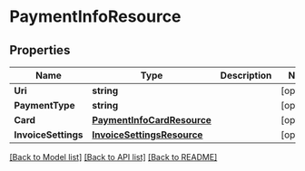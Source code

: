 # PaymentInfoResource

## Properties
Name | Type | Description | Notes
------------ | ------------- | ------------- | -------------
**Uri** | **string** |  | [optional] 
**PaymentType** | **string** |  | [optional] 
**Card** | [**PaymentInfoCardResource**](PaymentInfoCardResource.md) |  | [optional] 
**InvoiceSettings** | [**InvoiceSettingsResource**](InvoiceSettingsResource.md) |  | [optional] 

[[Back to Model list]](../README.md#documentation-for-models) [[Back to API list]](../README.md#documentation-for-api-endpoints) [[Back to README]](../README.md)


